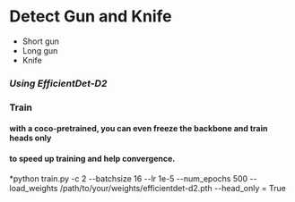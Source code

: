# Detect Gun and Knife

- Short gun
- Long gun
- Knife


### *Using EfficientDet-D2*

### Train
#### with a coco-pretrained, you can even freeze the backbone and train heads only
#### to speed up training and help convergence.

*python train.py -c 2 --batchsize 16 --lr 1e-5 --num_epochs 500 --load_weights /path/to/your/weights/efficientdet-d2.pth --head_only = True
